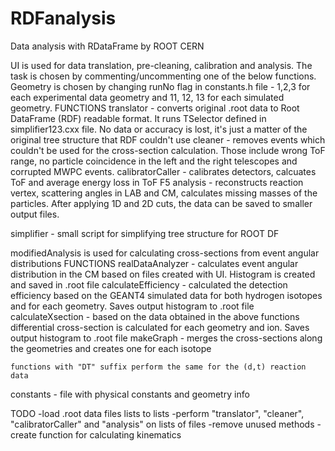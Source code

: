 # RDFanalysis
Data analysis with RDataFrame by ROOT CERN

UI
is used for data translation, pre-cleaning, calibration and analysis. The task is chosen by commenting/uncommenting one of the below functions. Geometry is chosen by changing runNo flag in constants.h file - 1,2,3 for each experimental data geometry and 11, 12, 13 for each simulated geometry.
	FUNCTIONS
	translator - converts original .root data to Root DataFrame (RDF) readable format. It runs TSelector defined in simplifier123.cxx file. No data or accuracy is lost, it's just a matter of the original tree structure that RDF couldn't use 
	cleaner - removes events which couldn't be used for the cross-section calculation. Those include wrong ToF range, no particle coincidence in the left and the right telescopes and corrupted MWPC events. 
	calibratorCaller - calibrates detectors, calcuates ToF and average energy loss in ToF F5
	analysis - reconstructs reaction vertex, scattering angles in LAB and CM, calculates missing masses of the particles. After applying 1D and 2D cuts, the data can be saved to smaller output files.

simplifier - small script for simplifying tree structure for ROOT DF

modifiedAnalysis
is used for calculating cross-sections from event angular distributions
	FUNCTIONS
	realDataAnalyzer - calculates event angular distribution in the CM based on files created with UI. Histogram is created and saved in .root file
	calculateEfficiency - calculated the detection efficiency based on the GEANT4 simulated data for both hydrogen isotopes and for each geometry. Saves output histogram to .root file
	calculateXsection - based on the data obtained in the above functions differential cross-section is calculated for each geometry and ion. Saves output histogram to .root file
	makeGraph - merges the cross-sections along the geometries and creates one for each isotope

	functions with "DT" suffix perform the same for the (d,t) reaction data


constants - file with physical constants and geometry info

TODO
-load .root data files lists to lists
-perform "translator", "cleaner", "calibratorCaller" and "analysis" on lists of files
-remove unused methods
-create function for calculating kinematics
